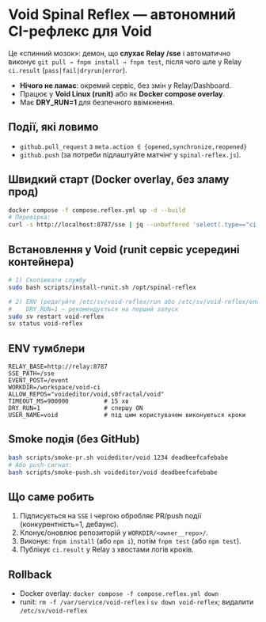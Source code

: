 # Void Spinal Reflex — автономний CI-рефлекс для Void

Це «спинний мозок»: демон, що **слухає Relay /sse** і автоматично виконує
`git pull → fnpm install → fnpm test`, після чого шле у Relay `ci.result` (`pass|fail|dryrun|error`).

- **Нічого не ламає**: окремий сервіс, без змін у Relay/Dashboard.
- Працює у **Void Linux (runit)** або як **Docker compose overlay**.
- Має **DRY_RUN=1** для безпечного ввімкнення.

## Події, які ловимо
- `github.pull_request` з `meta.action ∈ {opened,synchronize,reopened}`
- `github.push`
(за потреби підлаштуйте матчінг у `spinal-reflex.js`).

## Швидкий старт (Docker overlay, без зламу прод)
```bash
docker compose -f compose.reflex.yml up -d --build
# Перевірка:
curl -s http://localhost:8787/sse | jq --unbuffered 'select(.type=="ci.result")'
```

## Встановлення у Void (runit сервіс усередині контейнера)
```bash
# 1) Скопіювати службу
sudo bash scripts/install-runit.sh /opt/spinal-reflex

# 2) ENV (редагуйте /etc/sv/void-reflex/run або /etc/sv/void-reflex/env/*)
#    DRY_RUN=1 — рекомендується на перший запуск
sudo sv restart void-reflex
sv status void-reflex
```

## ENV тумблери
```
RELAY_BASE=http://relay:8787
SSE_PATH=/sse
EVENT_POST=/event
WORKDIR=/workspace/void-ci
ALLOW_REPOS="voideditor/void,s0fractal/void"
TIMEOUT_MS=900000          # 15 хв
DRY_RUN=1                  # спершу ON
USER_NAME=void             # під цим користувачем виконуються кроки
```

## Smoke подія (без GitHub)
```bash
bash scripts/smoke-pr.sh voideditor/void 1234 deadbeefcafebabe
# Або push-сигнал:
bash scripts/smoke-push.sh voideditor/void deadbeefcafebabe
```

## Що саме робить
1) Підписується на `SSE` і чергою обробляє PR/push події (конкурентність=1, дебаунс).
2) Клонує/оновлює репозиторій у `WORKDIR/<owner__repo>/`.
3) Виконує: `fnpm install` (або `npm i`), потім `fnpm test` (або `npm test`).
4) Публікує `ci.result` у Relay з хвостами логів кроків.

## Rollback
- Docker overlay: `docker compose -f compose.reflex.yml down`
- runit: `rm -f /var/service/void-reflex` і `sv down void-reflex`; видалити `/etc/sv/void-reflex`
